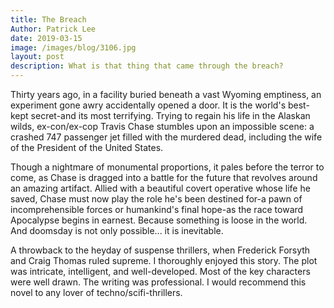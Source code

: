 ```yaml
---
title: The Breach
Author: Patrick Lee
date: 2019-03-15
image: /images/blog/3106.jpg
layout: post
description: What is that thing that came through the breach?
---
```


Thirty years ago, in a facility buried beneath a vast Wyoming emptiness, an experiment gone awry accidentally opened a door. It is the world's best-kept secret-and its most terrifying. Trying to regain his life in the Alaskan wilds, ex-con/ex-cop Travis Chase stumbles upon an impossible scene: a crashed 747 passenger jet filled with the murdered dead, including the wife of the President of the United States.

Though a nightmare of monumental proportions, it pales before the terror to come, as Chase is dragged into a battle for the future that revolves around an amazing artifact. Allied with a beautiful covert operative whose life he saved, Chase must now play the role he's been destined for-a pawn of incomprehensible forces or humankind's final hope-as the race toward Apocalypse begins in earnest. Because something is loose in the world. And doomsday is not only possible... it is inevitable.

A throwback to the heyday of suspense thrillers, when Frederick Forsyth and Craig Thomas ruled supreme. I thoroughly enjoyed this story. The plot was intricate, intelligent, and well-developed. Most of the key characters were well drawn. The writing was professional. I would recommend this novel to any lover of techno/scifi-thrillers.
